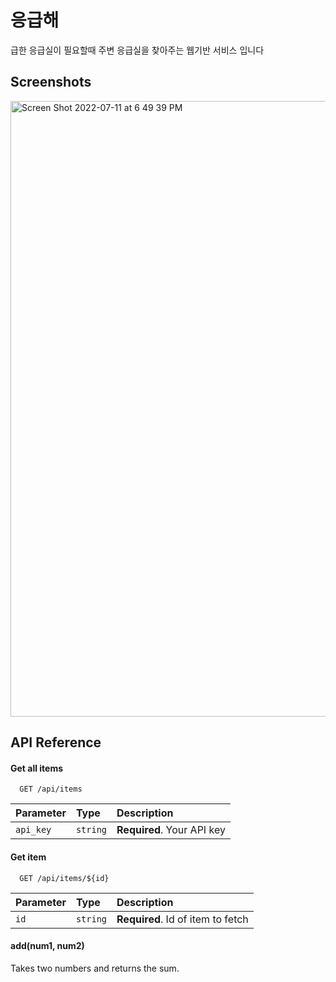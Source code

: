 # 응급해

급한 응급실이 필요할때 주변 응급실을 찾아주는 웹기반 서비스 입니다


## Screenshots

<img width="985" alt="Screen Shot 2022-07-11 at 6 49 39 PM" src="https://user-images.githubusercontent.com/48500149/178240424-6a7599ce-dc30-4cac-a746-174b18f8f9c3.png">


## API Reference

#### Get all items

```http
  GET /api/items
```

| Parameter | Type     | Description                |
| :-------- | :------- | :------------------------- |
| `api_key` | `string` | **Required**. Your API key |

#### Get item

```http
  GET /api/items/${id}
```

| Parameter | Type     | Description                       |
| :-------- | :------- | :-------------------------------- |
| `id`      | `string` | **Required**. Id of item to fetch |

#### add(num1, num2)

Takes two numbers and returns the sum.
